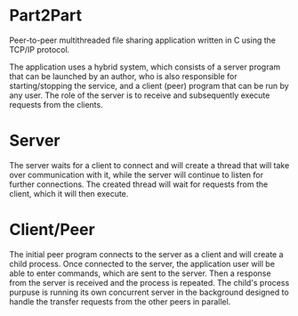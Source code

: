 # Part2Part

Peer-to-peer multithreaded file sharing application written in C using the TCP/IP protocol.

The application uses a hybrid system, which consists of a server program that can be launched by an author, who is also responsible for starting/stopping the service, and a client (peer) program that can be run by any user. The role of the server is to receive and subsequently execute requests from the clients.

# Server

The server waits for a client to connect and will create a thread that will take over communication with it, while the server will continue to listen for further connections. The created thread will wait for requests from the client, which it will then execute.

# Client/Peer

The initial peer program connects to the server as a client and will create
a child process. Once connected to the server, the application user will be able to enter commands, which are sent to the server. Then a response from the server is received and the process is repeated. The child's process purpuse is running its own concurrent server in the background designed to handle the transfer requests from the other peers in parallel.
